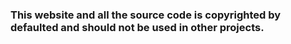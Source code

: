 ### This website and all the source code is copyrighted by defaulted and should not be used in other projects.
